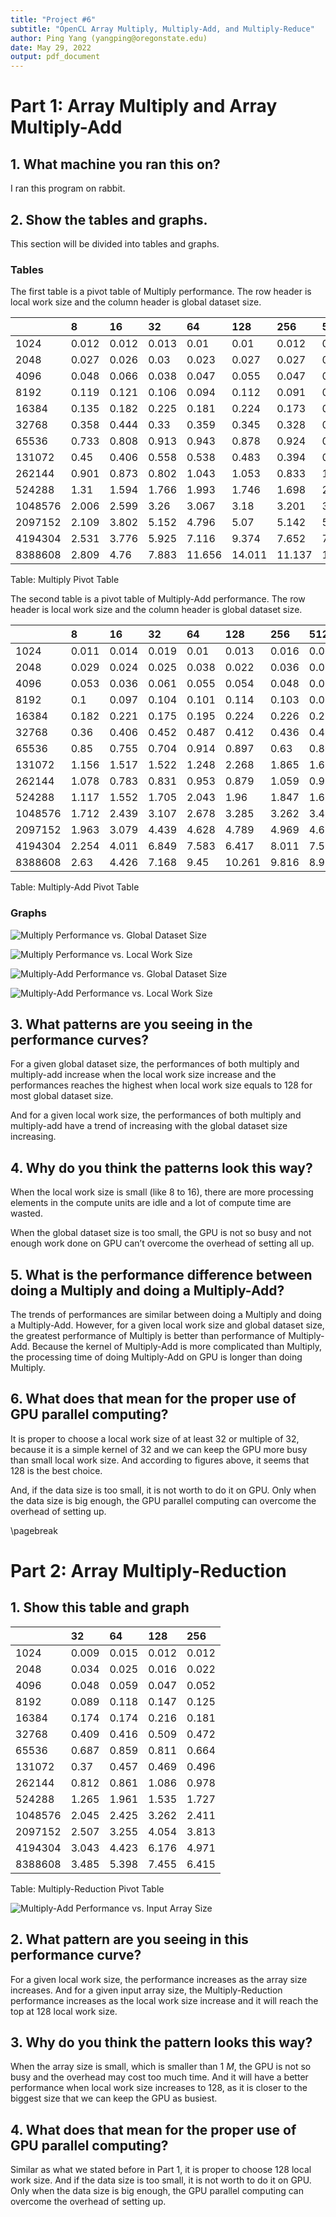 ```yaml
---
title: "Project #6"
subtitle: "OpenCL Array Multiply, Multiply-Add, and Multiply-Reduce"
author: Ping Yang (yangping@oregonstate.edu)
date: May 29, 2022
output: pdf_document
---
```


# Part 1: Array Multiply and Array Multiply-Add
## 1. What machine you ran this on?

I ran this program on rabbit.

## 2. Show the tables and graphs.

This section will be divided into tables and graphs.

### Tables

The first table is a pivot table of Multiply performance. The row header is local work size and the column header is global dataset size.

| | 8     | 16    | 32    | 64     | 128    | 256    | 512    |
| :------ | :---- | :---- | :---- | :----- | :----- | :----- | :----- |
| 1024    | 0.012 | 0.012 | 0.013 | 0.01   | 0.01   | 0.012  | 0.012  |
| 2048    | 0.027 | 0.026 | 0.03  | 0.023  | 0.027  | 0.027  | 0.029  |
| 4096    | 0.048 | 0.066 | 0.038 | 0.047  | 0.055  | 0.047  | 0.059  |
| 8192    | 0.119 | 0.121 | 0.106 | 0.094  | 0.112  | 0.091  | 0.097  |
| 16384   | 0.135 | 0.182 | 0.225 | 0.181  | 0.224  | 0.173  | 0.245  |
| 32768   | 0.358 | 0.444 | 0.33  | 0.359  | 0.345  | 0.328  | 0.384  |
| 65536   | 0.733 | 0.808 | 0.913 | 0.943  | 0.878  | 0.924  | 0.871  |
| 131072  | 0.45  | 0.406 | 0.558 | 0.538  | 0.483  | 0.394  | 0.434  |
| 262144  | 0.901 | 0.873 | 0.802 | 1.043  | 1.053  | 0.833  | 1.122  |
| 524288  | 1.31  | 1.594 | 1.766 | 1.993  | 1.746  | 1.698  | 2.005  |
| 1048576 | 2.006 | 2.599 | 3.26  | 3.067  | 3.18   | 3.201  | 3.454  |
| 2097152 | 2.109 | 3.802 | 5.152 | 4.796  | 5.07   | 5.142  | 5.419  |
| 4194304 | 2.531 | 3.776 | 5.925 | 7.116  | 9.374  | 7.652  | 7.456  |
| 8388608 | 2.809 | 4.76  | 7.883 | 11.656 | 14.011 | 11.137 | 10.051 |

Table: Multiply Pivot Table

The second table is a pivot table of Multiply-Add performance. The row header is local work size and the column header is global dataset size.

|  | 8     | 16    | 32    | 64    | 128    | 256   | 512   |
| :------ | :---- | :---- | :---- | :---- | :----- | :---- | :---- |
| 1024    | 0.011 | 0.014 | 0.019 | 0.01  | 0.013  | 0.016 | 0.013 |
| 2048    | 0.029 | 0.024 | 0.025 | 0.038 | 0.022  | 0.036 | 0.031 |
| 4096    | 0.053 | 0.036 | 0.061 | 0.055 | 0.054  | 0.048 | 0.058 |
| 8192    | 0.1   | 0.097 | 0.104 | 0.101 | 0.114  | 0.103 | 0.066 |
| 16384   | 0.182 | 0.221 | 0.175 | 0.195 | 0.224  | 0.226 | 0.22  |
| 32768   | 0.36  | 0.406 | 0.452 | 0.487 | 0.412  | 0.436 | 0.48  |
| 65536   | 0.85  | 0.755 | 0.704 | 0.914 | 0.897  | 0.63  | 0.809 |
| 131072  | 1.156 | 1.517 | 1.522 | 1.248 | 2.268  | 1.865 | 1.635 |
| 262144  | 1.078 | 0.783 | 0.831 | 0.953 | 0.879  | 1.059 | 0.95  |
| 524288  | 1.117 | 1.552 | 1.705 | 2.043 | 1.96   | 1.847 | 1.689 |
| 1048576 | 1.712 | 2.439 | 3.107 | 2.678 | 3.285  | 3.262 | 3.474 |
| 2097152 | 1.963 | 3.079 | 4.439 | 4.628 | 4.789  | 4.969 | 4.612 |
| 4194304 | 2.254 | 4.011 | 6.849 | 7.583 | 6.417  | 8.011 | 7.592 |
| 8388608 | 2.63  | 4.426 | 7.168 | 9.45  | 10.261 | 9.816 | 8.937 |

Table: Multiply-Add Pivot Table

### Graphs

![Multiply Performance vs. Global Dataset Size](Picture1.png)

![Multiply Performance vs. Local Work Size](Picture2.png)

![Multiply-Add Performance vs. Global Dataset Size](Picture3.png)

![Multiply-Add Performance vs. Local Work Size](Picture4.png)

## 3. What patterns are you seeing in the performance curves?

For a given global dataset size, the performances of both multiply and multiply-add increase when the local work size increase and the performances reaches the highest when local work size equals to 128 for most global dataset size.

And for a given local work size, the performances of both multiply and multiply-add have a trend of increasing with the global dataset size increasing. 

## 4. Why do you think the patterns look this way?

When the local work size is small (like 8 to 16), there are more processing elements in the compute units are idle and a lot of compute time are wasted.

When the global dataset size is too small, the GPU is not so busy and not enough work done on GPU can’t overcome the overhead of setting all up.

## 5. What is the performance difference between doing a Multiply and doing a Multiply-Add?

The trends of performances are similar between doing a Multiply and doing a Multiply-Add. However, for a given local work size and global dataset size, the greatest performance of Multiply is better than performance of Multiply-Add. Because the kernel of Multiply-Add is more complicated than Multiply, the processing time of doing Multiply-Add on GPU is longer than doing Multiply.

## 6. What does that mean for the proper use of GPU parallel computing?

It is proper to choose a local work size of at least 32 or multiple of 32, because it is a simple kernel of 32 and we can keep the GPU more busy than small local work size. And according to figures above, it seems that 128 is the best choice.

And, if the data size is too small, it is not worth to do it on GPU. Only when the data size is big enough, the GPU parallel computing can overcome the overhead of setting up.

\pagebreak

# Part 2: Array Multiply-Reduction
## 1. Show this table and graph

|         | 32    | 64    | 128   | 256   |
| :------ | :---- | :---- | :---- | :---- |
| 1024    | 0.009 | 0.015 | 0.012 | 0.012 |
| 2048    | 0.034 | 0.025 | 0.016 | 0.022 |
| 4096    | 0.048 | 0.059 | 0.047 | 0.052 |
| 8192    | 0.089 | 0.118 | 0.147 | 0.125 |
| 16384   | 0.174 | 0.174 | 0.216 | 0.181 |
| 32768   | 0.409 | 0.416 | 0.509 | 0.472 |
| 65536   | 0.687 | 0.859 | 0.811 | 0.664 |
| 131072  | 0.37  | 0.457 | 0.469 | 0.496 |
| 262144  | 0.812 | 0.861 | 1.086 | 0.978 |
| 524288  | 1.265 | 1.961 | 1.535 | 1.727 |
| 1048576 | 2.045 | 2.425 | 3.262 | 2.411 |
| 2097152 | 2.507 | 3.255 | 4.054 | 3.813 |
| 4194304 | 3.043 | 4.423 | 6.176 | 4.971 |
| 8388608 | 3.485 | 5.398 | 7.455 | 6.415 |

Table: Multiply-Reduction Pivot Table

![Multiply-Add Performance vs. Input Array Size](Picture5.png)

## 2. What pattern are you seeing in this performance curve?

For a given local work size, the performance increases as the array size increases. And for a given input array size, the Multiply-Reduction performance increases as the local work size increase and it will reach the top at 128 local work size. 

## 3. Why do you think the pattern looks this way?

When the array size is small, which is smaller than $1\ M$, the GPU is not so busy and the overhead may cost too much time. And it will have a better performance when local work size increases to 128, as it is closer to the biggest size that we can keep the GPU as busiest. 

## 4. What does that mean for the proper use of GPU parallel computing?

Similar as what we stated before in Part 1, it is proper to choose 128 local work size. And if the data size is too small, it is not worth to do it on GPU. Only when the data size is big enough, the GPU parallel computing can overcome the overhead of setting up.